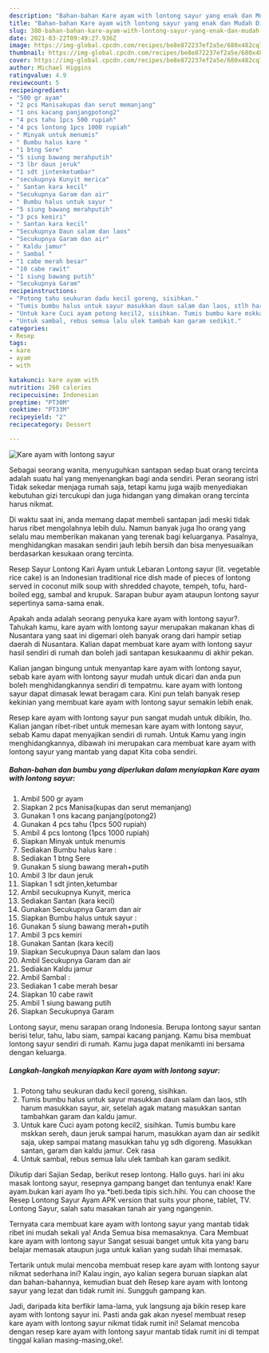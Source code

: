 ```yaml
---
description: "Bahan-bahan Kare ayam with lontong sayur yang enak dan Mudah Dibuat"
title: "Bahan-bahan Kare ayam with lontong sayur yang enak dan Mudah Dibuat"
slug: 380-bahan-bahan-kare-ayam-with-lontong-sayur-yang-enak-dan-mudah-dibuat
date: 2021-03-22T09:49:27.936Z
image: https://img-global.cpcdn.com/recipes/be8e872237ef2a5e/680x482cq70/kare-ayam-with-lontong-sayur-foto-resep-utama.jpg
thumbnail: https://img-global.cpcdn.com/recipes/be8e872237ef2a5e/680x482cq70/kare-ayam-with-lontong-sayur-foto-resep-utama.jpg
cover: https://img-global.cpcdn.com/recipes/be8e872237ef2a5e/680x482cq70/kare-ayam-with-lontong-sayur-foto-resep-utama.jpg
author: Michael Higgins
ratingvalue: 4.9
reviewcount: 5
recipeingredient:
- "500 gr ayam"
- "2 pcs Manisakupas dan serut memanjang"
- "1 ons kacang panjangpotong2"
- "4 pcs tahu 1pcs 500 rupiah"
- "4 pcs lontong 1pcs 1000 rupiah"
- " Minyak untuk menumis"
- " Bumbu halus kare "
- "1 btng Sere"
- "5 siung bawang merahputih"
- "3 lbr daun jeruk"
- "1 sdt jintenketumbar"
- "secukupnya Kunyit merica"
- " Santan kara kecil"
- "Secukupnya Garam dan air"
- " Bumbu halus untuk sayur "
- "5 siung bawang merahputih"
- "3 pcs kemiri"
- " Santan kara kecil"
- "Secukupnya Daun salam dan laos"
- "Secukupnya Garam dan air"
- " Kaldu jamur"
- " Sambal "
- "1 cabe merah besar"
- "10 cabe rawit"
- "1 siung bawang putih"
- "Secukupnya Garam"
recipeinstructions:
- "Potong tahu seukuran dadu kecil goreng, sisihkan."
- "Tumis bumbu halus untuk sayur masukkan daun salam dan laos, stlh harum masukkan sayur, air, setelah agak matang masukkan santan tambahkan garam dan kaldu jamur."
- "Untuk kare Cuci ayam potong kecil2, sisihkan. Tumis bumbu kare mskkan sereh, daun jeruk sampai harum, masukkan ayam dan air sedikit saja, ukep sampai matang masukkan tahu yg sdh digoreng. Masukkan santan, garam dan kaldu jamur. Cek rasa"
- "Untuk sambal, rebus semua lalu ulek tambah kan garam sedikit."
categories:
- Resep
tags:
- kare
- ayam
- with

katakunci: kare ayam with 
nutrition: 260 calories
recipecuisine: Indonesian
preptime: "PT30M"
cooktime: "PT33M"
recipeyield: "2"
recipecategory: Dessert

---
```



![Kare ayam with lontong sayur](https://img-global.cpcdn.com/recipes/be8e872237ef2a5e/680x482cq70/kare-ayam-with-lontong-sayur-foto-resep-utama.jpg)

Sebagai seorang wanita, menyuguhkan santapan sedap buat orang tercinta adalah suatu hal yang menyenangkan bagi anda sendiri. Peran seorang istri Tidak sekedar menjaga rumah saja, tetapi kamu juga wajib menyediakan kebutuhan gizi tercukupi dan juga hidangan yang dimakan orang tercinta harus nikmat.

Di waktu  saat ini, anda memang dapat membeli santapan jadi meski tidak harus ribet mengolahnya lebih dulu. Namun banyak juga lho orang yang selalu mau memberikan makanan yang terenak bagi keluarganya. Pasalnya, menghidangkan masakan sendiri jauh lebih bersih dan bisa menyesuaikan berdasarkan kesukaan orang tercinta. 

Resep Sayur Lontong Kari Ayam untuk Lebaran Lontong sayur (lit. vegetable rice cake) is an Indonesian traditional rice dish made of pieces of lontong served in coconut milk soup with shredded chayote, tempeh, tofu, hard-boiled egg, sambal and krupuk. Sarapan bubur ayam ataupun lontong sayur sepertinya sama-sama enak.

Apakah anda adalah seorang penyuka kare ayam with lontong sayur?. Tahukah kamu, kare ayam with lontong sayur merupakan makanan khas di Nusantara yang saat ini digemari oleh banyak orang dari hampir setiap daerah di Nusantara. Kalian dapat membuat kare ayam with lontong sayur hasil sendiri di rumah dan boleh jadi santapan kesukaanmu di akhir pekan.

Kalian jangan bingung untuk menyantap kare ayam with lontong sayur, sebab kare ayam with lontong sayur mudah untuk dicari dan anda pun boleh menghidangkannya sendiri di tempatmu. kare ayam with lontong sayur dapat dimasak lewat beragam cara. Kini pun telah banyak resep kekinian yang membuat kare ayam with lontong sayur semakin lebih enak.

Resep kare ayam with lontong sayur pun sangat mudah untuk dibikin, lho. Kalian jangan ribet-ribet untuk memesan kare ayam with lontong sayur, sebab Kamu dapat menyajikan sendiri di rumah. Untuk Kamu yang ingin menghidangkannya, dibawah ini merupakan cara membuat kare ayam with lontong sayur yang mantab yang dapat Kita coba sendiri.

<!--inarticleads1-->

##### Bahan-bahan dan bumbu yang diperlukan dalam menyiapkan Kare ayam with lontong sayur:

1. Ambil 500 gr ayam
1. Siapkan 2 pcs Manisa(kupas dan serut memanjang)
1. Gunakan 1 ons kacang panjang(potong2)
1. Gunakan 4 pcs tahu (1pcs 500 rupiah)
1. Ambil 4 pcs lontong (1pcs 1000 rupiah)
1. Siapkan  Minyak untuk menumis
1. Sediakan  Bumbu halus kare :
1. Sediakan 1 btng Sere
1. Gunakan 5 siung bawang merah+putih
1. Ambil 3 lbr daun jeruk
1. Siapkan 1 sdt jinten,ketumbar
1. Ambil secukupnya Kunyit, merica
1. Sediakan  Santan (kara kecil)
1. Gunakan Secukupnya Garam dan air
1. Siapkan  Bumbu halus untuk sayur :
1. Gunakan 5 siung bawang merah+putih
1. Ambil 3 pcs kemiri
1. Gunakan  Santan (kara kecil)
1. Siapkan Secukupnya Daun salam dan laos
1. Ambil Secukupnya Garam dan air
1. Sediakan  Kaldu jamur
1. Ambil  Sambal :
1. Sediakan 1 cabe merah besar
1. Siapkan 10 cabe rawit
1. Ambil 1 siung bawang putih
1. Siapkan Secukupnya Garam


Lontong sayur, menu sarapan orang Indonesia. Berupa lontong sayur santan berisi telur, tahu, labu siam, sampai kacang panjang. Kamu bisa membuat lontong sayur sendiri di rumah. Kamu juga dapat menikamti ini bersama dengan keluarga. 

<!--inarticleads2-->

##### Langkah-langkah menyiapkan Kare ayam with lontong sayur:

1. Potong tahu seukuran dadu kecil goreng, sisihkan.
1. Tumis bumbu halus untuk sayur masukkan daun salam dan laos, stlh harum masukkan sayur, air, setelah agak matang masukkan santan tambahkan garam dan kaldu jamur.
1. Untuk kare Cuci ayam potong kecil2, sisihkan. Tumis bumbu kare mskkan sereh, daun jeruk sampai harum, masukkan ayam dan air sedikit saja, ukep sampai matang masukkan tahu yg sdh digoreng. Masukkan santan, garam dan kaldu jamur. Cek rasa
1. Untuk sambal, rebus semua lalu ulek tambah kan garam sedikit.


Dikutip dari Sajian Sedap, berikut resep lontong. Hallo guys. hari ini aku masak lontong sayur, resepnya gampang banget dan tentunya enak! Kare ayam.bukan kari ayam lho ya.*beti.beda tipis sich.hihi. You can choose the Resep Lontong Sayur Ayam APK version that suits your phone, tablet, TV. Lontong Sayur, salah satu masakan tanah air yang ngangenin. 

Ternyata cara membuat kare ayam with lontong sayur yang mantab tidak ribet ini mudah sekali ya! Anda Semua bisa memasaknya. Cara Membuat kare ayam with lontong sayur Sangat sesuai banget untuk kita yang baru belajar memasak ataupun juga untuk kalian yang sudah lihai memasak.

Tertarik untuk mulai mencoba membuat resep kare ayam with lontong sayur nikmat sederhana ini? Kalau ingin, ayo kalian segera buruan siapkan alat dan bahan-bahannya, kemudian buat deh Resep kare ayam with lontong sayur yang lezat dan tidak rumit ini. Sungguh gampang kan. 

Jadi, daripada kita berfikir lama-lama, yuk langsung aja bikin resep kare ayam with lontong sayur ini. Pasti anda gak akan nyesel membuat resep kare ayam with lontong sayur nikmat tidak rumit ini! Selamat mencoba dengan resep kare ayam with lontong sayur mantab tidak rumit ini di tempat tinggal kalian masing-masing,oke!.

